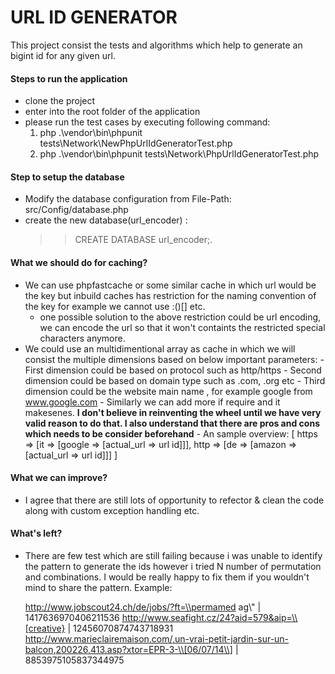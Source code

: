 # URL ID GENERATOR

This project consist the tests and algorithms which help to generate an bigint id for any given url. 

#### Steps to run the application

- clone the project
- enter into the root folder of the application
- please run the test cases by executing following command:
	1. php .\vendor\bin\phpunit tests\Network\NewPhpUrlIdGeneratorTest.php
	2. php .\vendor\bin\phpunit tests\Network\PhpUrlIdGeneratorTest.php

#### Step to setup the database
- Modify the database configuration from
   File-Path: src/Config/database.php 
- create the new database(url_encoder) :
   >> CREATE DATABASE url_encoder;. 

#### What we should do for caching?

- We can use phpfastcache or some similar cache in which url would be the key but inbuild caches has restriction for the naming convention of the key for example we cannot use :()[] etc.
   - one possible solution to the above restriction could be url encoding, we can encode the url so that it won't containts the restricted special characters anymore.
- We could use an multidimentional array as cache in which we will consist the multiple dimensions based on below important parameters:
      - First dimension could be based on protocol such as http/https
      - Second dimension could be based on domain type such as .com, .org etc
      - Third dimension could be the website main name , for example google from www.google.com
      - Similarly we can add more if require and it makesenes.
      **I don't believe in reinventing the wheel until we have very valid reason to do that. I also understand that there are pros and cons which needs to be consider beforehand**
      - An sample overview:
         [
            https => [it => [google => [actual_url => url id]]],
            http => [de => [amazon => [actual_url => url id]]]
         ]

#### What we can improve?

- I agree that there are still lots of opportunity to refector & clean the code along with custom exception handling etc.

#### What's left?

- There are few test which are still failing because i was unable to identify the pattern to generate the ids however i tried N number of permutation and combinations. I would be really happy to fix them if you wouldn't mind to share the pattern.
  Example:
  
   http://www.jobscout24.ch/de/jobs/?ft=\\permamed ag\\"	|	1417636970406211536
   http://www.seafight.cz/24?aid=579&aip=\\[creative}	|	12456070874743718931
   http://www.marieclairemaison.com/,un-vrai-petit-jardin-sur-un-balcon,200226,413.asp?xtor=EPR-3-\\[06/07/14\\]	|	8853975105837344975
